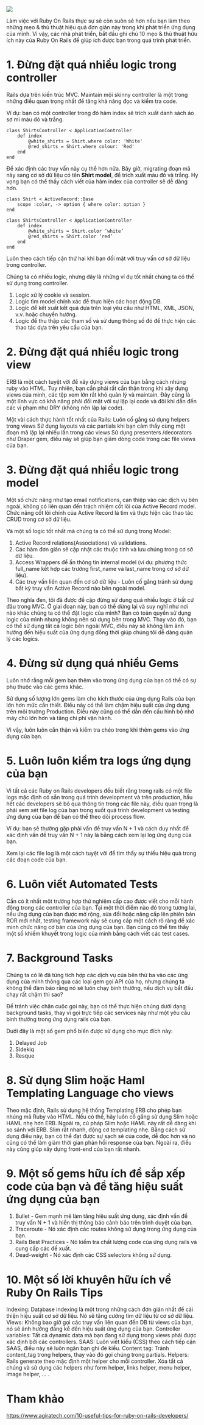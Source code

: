 ![](https://images.viblo.asia/1a3fe949-0cb4-4f55-9c6c-ccb70cc65e7f.jpg)

Làm việc với Ruby On Rails thực sự  sẽ còn suôn sẻ hơn nếu bạn làm theo những mẹo & thủ thuật hiệu quả đơn giản này trong khi phát triển ứng dụng của mình. Vì vậy, các nhà phát triển, bắt đầu ghi chú 10 mẹo & thủ thuật hữu ích này của Ruby On Rails để giúp ích được bạn trong quá trình phát triển.

# 1.  Đừng đặt quá nhiều logic trong controller
Rails dựa trên kiến trúc MVC. Maintain mội skinny controller là một trong những điều quan trọng nhất để tăng khả năng đọc và kiểm tra code.

Ví dụ: bạn có một controller trong đó hàm index sẽ trích xuất danh sách áo sơ mi màu đỏ và trắng.

```
class ShirtsController < ApplicationController
    def index
        @white_shirts = Shirt.where color: 'White'
        @red_shirts = Shirt.where colour: 'Red'
    end
end
```

Để xác định các truy vấn này cụ thể hơn nữa. Bây giờ, migrating đoạn mã này sang cơ sở dữ liệu có tên **Shirt model**, để trích xuất màu đỏ và trắng. Hy vọng bạn có thể thấy cách viết của hàm index của controller sẽ dễ dàng hơn.

```
class Shirt < ActiveRecord::Base
    scope :color, -> option { where color: option }
end

class ShirtsController < ApplicationController
    def index
        @white_shirts = Shirt.color ‘white’
        @red_shirts = Shirt.color ‘red’
    end
end
```

Luôn theo cách tiếp cận thứ hai khi bạn đối mặt với truy vấn cơ sở dữ liệu trong controller.

Chúng ta có nhiều logic, nhưng đây là những ví dụ tốt nhất chúng ta có thể sử dụng trong controller.

1. Logic xử lý cookie và session.
1. Logic tìm model chính xác để thực hiện các hoạt động DB.
1. Logic để kết xuất kết quả dựa trên loại yêu cầu như HTML, XML, JSON, v.v. hoặc chuyển hướng.
1. Logic để thu thập các tham số và sử dụng thông số đó để thực hiện các thao tác dựa trên yêu cầu của bạn.


# 2.  Đừng đặt quá nhiều logic trong view
ERB là một cách tuyệt vời để xây dựng views của bạn bằng cách nhúng ruby vào HTML. Tuy nhiên, bạn cần phải rất cẩn thận trong khi xây dựng views của mình, các tệp xem lớn rất khó quản lý và maintain. Đây cũng là một lĩnh vực có khả năng phải đối mặt với sự lặp lại code và đôi khi dẫn đến các vi phạm như DRY (không nên lặp lại code).

Một vài cách thực hành tốt nhất của Rails:
Luôn cố gắng sử dụng helpers trong views
Sử dụng layouts và các partials khi bạn cảm thấy cùng một đoạn mã lặp lại nhiều lần trong các views
Sử dụng presenters /decorators như Draper gem, điều này sẽ giúp bạn giảm dòng code trong các file views của bạn.

# 3.  Đừng đặt quá nhiều logic trong model
Một số chức năng như tạo email notifications, can thiệp vào các dịch vụ bên ngoài, không có liên quan đến trách nhiệm cốt lõi của Active Record model. Chức năng cốt lõi chính của Active Record là tìm và thực hiện các thao tác CRUD trong cơ sở dữ liệu.

Và một số logic tốt nhất mà chúng ta có thể sử dụng trong Model: 

1. Active Record relations(Associations) và validations.
1. Các hàm đơn giản sẽ cập nhật các thuộc tính và lưu chúng trong cơ sở dữ liệu.
1. Access Wrappers để ẩn thông tin internal model (ví dụ: phương thức full_name kết hợp các trường first_name và last_name trong cơ sở dữ liệu).
1. Các truy vấn liên quan đến cơ sở dữ liệu - Luôn cố gắng tránh sử dụng bất kỳ truy vấn Active Record nào bên ngoài model.

Theo nghĩa đen, tôi đã được đề cập đừng sử dụng quá nhiều logic ở bất cứ đâu trong MVC. Ở giai đoạn này, bạn có thể dừng lại và suy nghĩ như nơi nào khác chúng ta có thể đặt logic của mình? Bạn có toàn quyền sử dụng logic của mình nhưng không nên sử dụng bên trong MVC. Thay vào đó, bạn có thể sử dụng tất cả logic bên ngoài MVC, điều này sẽ không làm ảnh hưởng đến hiệu suất của ứng dụng đồng thời giúp chúng tôi dễ dàng quản lý các logics.

# 4. Đừng sử dụng quá nhiều Gems
Luôn nhớ rằng mỗi gem bạn thêm vào trong ứng dụng của bạn có thể có sự phụ thuộc vào các gems khác.

Sử dụng số lượng lớn gems làm cho kích thước của ứng dụng Rails của bạn lớn hơn mức cần thiết. Điều này có thể làm chậm hiệu suất của ứng dụng trên môi trường Production. Điều này cũng có thể dẫn đến cấu hình bộ nhớ máy chủ lớn hơn và tăng chi phí vận hành.

Vì vậy, luôn luôn cẩn thận và kiểm tra chéo trong khi thêm gems vào ứng dụng của bạn.

# 5. Luôn luôn kiểm tra logs ứng dụng của bạn
Vì tất cả các Ruby on Rails developers đều biết rằng trong rails có một file logs mặc định có sẵn trong quá trình development và trên production, hầu hết các developers sẽ bỏ qua thông tin trong các file này, điều quan trọng là phải xem xét file log của bạn trong suốt quá trình development và testing ứng dụng của bạn để bạn có thể theo dõi process flow.

Ví dụ: bạn sẽ thường gặp phải vấn đề truy vấn N + 1 và cách duy nhất để xác định vấn đề truy vấn N + 1 này là bằng cách xem lại log ứng dụng của bạn.

Xem lại các file log là một cách tuyệt vời để tìm thấy sự thiếu hiệu quả trong các đoạn code của bạn.

# 6.  Luôn viết Automated Tests
Cần có ít nhất một trường hợp thử nghiệm cấp cao được viết cho mỗi hành động trong các controller của bạn. Tại một thời điểm nào đó trong tương lai, nếu ứng dụng của bạn được mở rộng, sửa đổi hoặc nâng cấp lên phiên bản ROR mới nhất, testing framework này sẽ cung cấp một cách rõ ràng để xác minh chức năng cơ bản của ứng dụng của bạn. Bạn cũng có thể tìm thấy một số khiếm khuyết trong logic của mình bằng cách viết các test cases.

# 7. Background Tasks
Chúng ta có lẽ đã từng tích hợp các dịch vụ của bên thứ ba vào các ứng dụng của mình thông qua các loại gem gọi API của họ, nhưng chúng ta không thể đảm bảo rằng nó sẽ luôn chạy bình thường, nếu dịch vụ bắt đầu chạy rất chậm thì sao?

Để tránh việc chặn cuộc gọi này, bạn có thể thực hiện chúng dưới dạng background tasks, thay vì gọi trực tiếp các services này như một yêu cầu bình thường trong ứng dụng rails của bạn.

Dưới đây là một số gem phổ biến được sử dụng cho mục đích này:

1. Delayed Job
1. Sidekiq
1. Resque

# 8. Sử dụng Slim hoặc Haml Templating Language cho views
Theo mặc định, Rails sử dụng hệ thống Templating ERB cho phép bạn nhúng mã Ruby vào HTML. Nếu có thể, hãy luôn cố gắng sử dụng Slim hoặc HAML nhẹ hơn ERB. Ngoài ra, cú pháp Slim hoặc HAML này rất dễ dàng khi so sánh với ERB. Slim rất nhanh, động cơ templating nhẹ. Bằng cách sử dụng điều này, bạn có thể đạt được sự sạch sẽ của code, dễ đọc hơn và nó cũng có thể làm giảm thời gian phản hồi response của bạn. Ngoài ra, điều này cũng giúp xây dựng front-end của bạn rất nhanh.

# 9. Một số gems hữu ích để sắp xếp code của bạn và để tăng hiệu suất ứng dụng của bạn

1. Bullet - Gem mạnh mẽ làm tăng hiệu suất ứng dụng, xác định vấn đề truy vấn N + 1 và hiển thị thông báo cảnh báo trên trình duyệt của bạn.
1. Traceroute - Nó xác định các routes không sử dụng trong ứng dụng của bạn.
1. Rails Best Practices - Nó kiểm tra chất lượng code của ứng dụng rails và cung cấp các đề xuất.
1. Dead-weight - Nó xác định các CSS selectors không sử dụng.

# 10. Một số lời khuyên hữu ích về Ruby On Rails Tips
Indexing: Database indexing là một trong những cách đơn giản nhất để cải thiện hiệu suất cơ sở dữ liệu. Nó sẽ tăng cường tìm dữ liệu từ cơ sở dữ liệu.
Views: Không bao giờ gọi các truy vấn liên quan đến DB từ views của bạn, nó sẽ ảnh hưởng đáng kể đến hiệu suất ứng dụng của bạn.
Controller variables: Tất cả dynamic data mà bạn đang sử dụng trong views phải được xác định bởi các controllers.
SAAS: Luôn viết kiểu (CSS) theo cách tiếp cận SAAS, điều này sẽ luôn ngăn bạn ghi đè kiểu.
Content tag: Tránh content_tag trong helpers, thay vào đó gọi chúng trong partials.
Helpers: Rails generate theo mặc định một helper cho mỗi controller. Xóa tất cả chúng và sử dụng các helpers như form helper, links helper, menu helper, image helper, ... .

# Tham khảo
https://www.agiratech.com/10-useful-tips-for-ruby-on-rails-developers/
